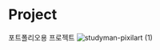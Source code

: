 # Project
포트폴리오용 프로젝트
![studyman-pixilart (1)](https://github.com/JangHoseoung/Project/assets/120068863/804d51b4-ea92-4e0a-9976-701a98c57713)
